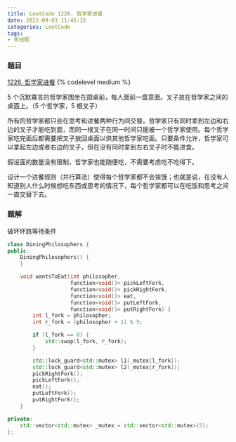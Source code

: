 ```yaml
---
title: LeetCode 1226. 哲学家进餐
date: 2022-09-03 11:45:15
categories: LeetCode
tags:
- 多线程
---
```


### 题目
[1226. 哲学家进餐](https://leetcode.cn/problems/the-dining-philosophers/)
{% codelevel medium %}

5 个沉默寡言的哲学家围坐在圆桌前，每人面前一盘意面。叉子放在哲学家之间的桌面上。（5 个哲学家，5 根叉子）

所有的哲学家都只会在思考和进餐两种行为间交替。哲学家只有同时拿到左边和右边的叉子才能吃到面，而同一根叉子在同一时间只能被一个哲学家使用。每个哲学家吃完面后都需要把叉子放回桌面以供其他哲学家吃面。只要条件允许，哲学家可以拿起左边或者右边的叉子，但在没有同时拿到左右叉子时不能进食。
<!-- more -->

假设面的数量没有限制，哲学家也能随便吃，不需要考虑吃不吃得下。

设计一个进餐规则（并行算法）使得每个哲学家都不会挨饿；也就是说，在没有人知道别人什么时候想吃东西或思考的情况下，每个哲学家都可以在吃饭和思考之间一直交替下去。

### 题解
破坏环路等待条件

``` cpp
class DiningPhilosophers {
public:
    DiningPhilosophers() {
    }

    void wantsToEat(int philosopher,
                    function<void()> pickLeftFork,
                    function<void()> pickRightFork,
                    function<void()> eat,
                    function<void()> putLeftFork,
                    function<void()> putRightFork) {
        int l_fork = philosopher;
        int r_fork = (philosopher + 1) % 5;

        if (l_fork == 0) {
            std::swap(l_fork, r_fork);
        }

        std::lock_guard<std::mutex> l1(_mutex[l_fork]);
        std::lock_guard<std::mutex> l2(_mutex[r_fork]);
        pickRightFork();
        pickLeftFork();
        eat();
        putLeftFork();
        putRightFork();
    }

private:
    std::vector<std::mutex> _mutex = std::vector<std::mutex>(5);
};
```

